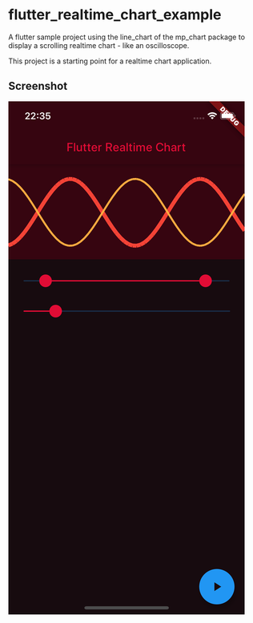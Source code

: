 # flutter_realtime_chart_example

A flutter sample project using the line_chart of the mp_chart package to display a scrolling realtime chart - like an oscilloscope.


This project is a starting point for a realtime chart application.

## Screenshot

<img src="images_for_readme/flutter_realtime_chart.png"/>